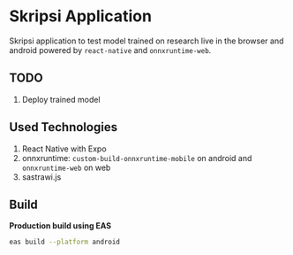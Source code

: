 # Skripsi Application

Skripsi application to test model trained on research live in the browser and android powered by
`react-native` and `onnxruntime-web`.

## TODO

1. Deploy trained model

## Used Technologies

1. React Native with Expo
2. onnxruntime: `custom-build-onnxruntime-mobile` on android and `onnxruntime-web` on web
3. sastrawi.js

## Build

**Production build using EAS**

```bash
eas build --platform android
```
